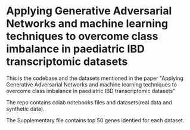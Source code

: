 # Applying Generative Adversarial Networks and machine learning techniques to overcome class imbalance in paediatric IBD transcriptomic datasets


This is the codebase and the datasets mentioned in the paper "Applying Generative Adversarial Networks and machine learning techniques to overcome class imbalance in paediatric IBD transcriptomic datasets"

The repo contains colab notebooks files and datasets(real data and synthetic data).

The Supplementary file contains top 50 genes identied for each dataset.
